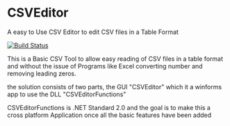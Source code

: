 # CSVEditor
A easy to Use CSV Editor to edit CSV files in a Table Format

[![Build Status](https://dev.azure.com/JakeDamner0722/CSVEditorBuild/_apis/build/status/JakeTrans.CSVEditor?branchName=master)](https://dev.azure.com/JakeDamner0722/CSVEditorBuild/_build/latest?definitionId=2?branchName=master)

This is a Basic CSV Tool to allow easy reading of CSV files in a table format and without the issue of Programs like Excel converting number and removing leading zeros.

the solution consists of two parts, the GUI "CSVEditor" which it a winforms app to use the DLL "CSVEditorFunctions"

CSVEditorFunctions is .NET Standard 2.0 and the goal is to make this a cross platform Application once all the basic features have been added
